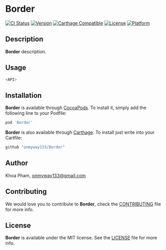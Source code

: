 # Border

[![CI Status](http://img.shields.io/travis/onmyway133/Border.svg?style=flat)](https://travis-ci.org/onmyway133/Border)
[![Version](https://img.shields.io/cocoapods/v/Border.svg?style=flat)](http://cocoadocs.org/docsets/Border)
[![Carthage Compatible](https://img.shields.io/badge/Carthage-compatible-4BC51D.svg?style=flat)](https://github.com/Carthage/Carthage)
[![License](https://img.shields.io/cocoapods/l/Border.svg?style=flat)](http://cocoadocs.org/docsets/Border)
[![Platform](https://img.shields.io/cocoapods/p/Border.svg?style=flat)](http://cocoadocs.org/docsets/Border)

## Description

**Border** description.

## Usage

```swift
<API>
```

## Installation

**Border** is available through [CocoaPods](http://cocoapods.org). To install
it, simply add the following line to your Podfile:

```ruby
pod 'Border'
```

**Border** is also available through [Carthage](https://github.com/Carthage/Carthage).
To install just write into your Cartfile:

```ruby
github "onmyway133/Border"
```

## Author

Khoa Pham, onmyway133@gmail.com

## Contributing

We would love you to contribute to **Border**, check the [CONTRIBUTING](https://github.com/onmyway133/Border/blob/master/CONTRIBUTING.md) file for more info.

## License

**Border** is available under the MIT license. See the [LICENSE](https://github.com/onmyway133/Border/blob/master/LICENSE.md) file for more info.
